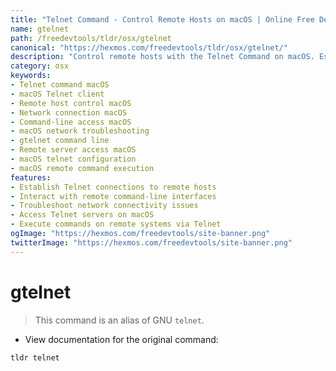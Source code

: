 ```yaml
---
title: "Telnet Command - Control Remote Hosts on macOS | Online Free DevTools by Hexmos"
name: gtelnet
path: /freedevtools/tldr/osx/gtelnet
canonical: "https://hexmos.com/freedevtools/tldr/osx/gtelnet/"
description: "Control remote hosts with the Telnet Command on macOS. Establish network connections, troubleshoot connectivity, and access command-line interfaces remotely. Free online tool, no registration required."
category: osx
keywords:
- Telnet command macOS
- macOS Telnet client
- Remote host control macOS
- Network connection macOS
- Command-line access macOS
- macOS network troubleshooting
- gtelnet command line
- Remote server access macOS
- macOS telnet configuration
- macOS remote command execution
features:
- Establish Telnet connections to remote hosts
- Interact with remote command-line interfaces
- Troubleshoot network connectivity issues
- Access Telnet servers on macOS
- Execute commands on remote systems via Telnet
ogImage: "https://hexmos.com/freedevtools/site-banner.png"
twitterImage: "https://hexmos.com/freedevtools/site-banner.png"
---
```


# gtelnet

> This command is an alias of GNU `telnet`.

- View documentation for the original command:

`tldr telnet`
